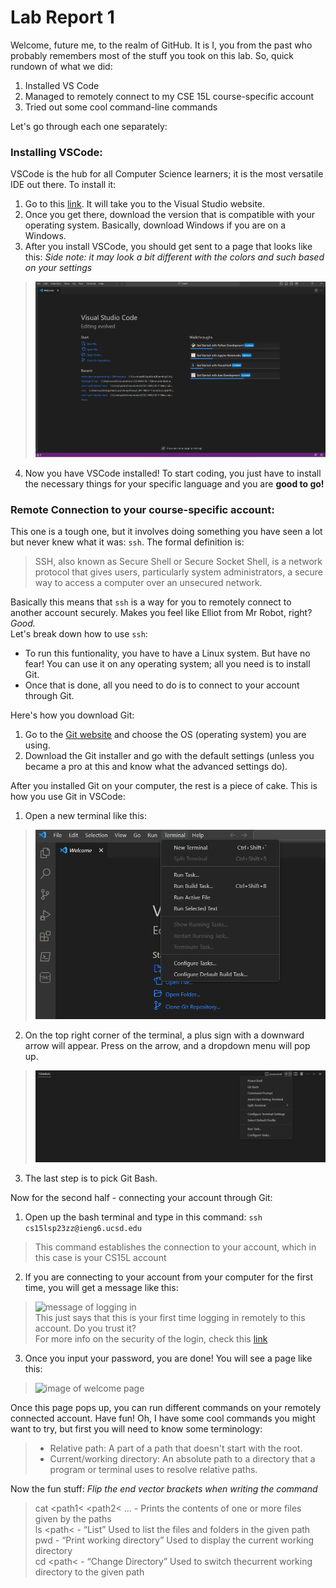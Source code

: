 # Lab Report 1

Welcome, future me, to the realm of GitHub. It is I, you from the past who probably remembers most of the stuff you took on this lab. So, quick rundown of what we did:
1. Installed VS Code
2. Managed to remotely connect to my CSE 15L course-specific account
3. Tried out some cool command-line commands

Let's go through each one separately:

### Installing VSCode:
VSCode is the hub for all Computer Science learners; it is the most versatile IDE out there. To install it:
1. Go to this [link][id1]. It will take you to the Visual Studio website.
2. Once you get there, download the version that is compatible with your operating system. Basically, download Windows if you are on a Windows.
3. After you install VSCode, you should get sent to a page that looks like this: 
*Side note: it may look a bit different with the colors and such based on your settings*
>![VSCode home page](VSCodePage.png)
4. Now you have VSCode installed! To start coding, you just have to install the necessary things for your specific language and you are **good to go!**


### Remote Connection to your course-specific account:
This one is a tough one, but it involves doing something you have seen a lot but never knew what it was: ```ssh```. The formal definition is:  
> SSH, also known as Secure Shell or Secure Socket Shell, is a network protocol that gives users, particularly system administrators, a secure way to access a computer over an unsecured network.

Basically this means that ```ssh``` is a way for you to remotely connect to another account securely. Makes you feel like Elliot from Mr Robot, right? *Good.*  
Let's break down how to use ```ssh```:
* To run this funtionality, you have to have a Linux system. But have no fear! You can use it on any operating system; all you need is to install Git. 
* Once that is done, all you need to do is to connect to your account through Git.

Here's how you download Git:
1. Go to the [Git website][id2] and choose the OS (operating system) you are using.
2. Download the Git installer and go with the default settings (unless you became a pro at this and know what the advanced settings do).

After you installed Git on your computer, the rest is a piece of cake. This is how you use Git in VSCode:
1. Open a new terminal like this:
>![pic of terminal tab](TerminalOnVSCode.png)
2. On the top right corner of the terminal, a plus sign with a downward arrow will appear. Press on the arrow, and a dropdown menu will pop up. 
>![pic of dropdown menu](TerminalDropDown.png)
3. The last step is to pick Git Bash.

Now for the second half - connecting your account through Git:
1. Open up the bash terminal and type in this command:
```ssh cs15lsp23zz@ieng6.ucsd.edu```
>This command establishes the connection to your account, which in this case is your CS15L account
2. If you are connecting to your account from your computer for the first time, you will get a message like this:  
>![message of logging in](MessageFromFirstLogin.png)  
>This just says that this is your first time logging in remotely to this account. Do you trust it?  
>For more info on the security of the login, check this [link][id3]
3. Once you input your password, you are done! You will see a page like this:
>![image of welcome page](WelcomePageForSSH.png)

Once this page pops up, you can run different commands on your remotely connected account. Have fun!
Oh, I have some cool commands you might want to try, but first you will need to know some terminology:
> - Relative path: A part of a path that doesn't start with the root.
> - Current/working directory: An absolute path to a directory that a program or terminal uses to resolve relative paths.  

Now the fun stuff: *Flip the end vector brackets when writing the command*
>cat <path1< <path2< ... - Prints the contents of one or more files given by the paths  
>ls <path< - “List” Used to list the files and folders in the given path  
>pwd - “Print working directory” Used to display the current working directory  
>cd <path< - “Change Directory” Used to switch thecurrent working directory to the given path  
 



[id1]:https://code.visualstudio.com/
[id2]:https://git-scm.com/downloads
[id3]:https://superuser.com/questions/421074/ssh-the-authenticity-of-host-host-cant-be-established/421084#421084
